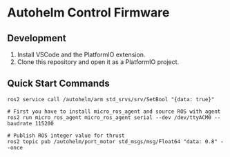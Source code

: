 # Autohelm Control Firmware

## Development

1. Install VSCode and the PlatformIO extension.
2. Clone this repository and open it as a PlatformIO project.

## Quick Start Commands

```
ros2 service call /autohelm/arm std_srvs/srv/SetBool "{data: true}"
```

```
# First you have to install micro_ros_agent and source ROS with agent
ros2 run micro_ros_agent micro_ros_agent serial --dev /dev/ttyACM0 --baudrate 115200
```

```
# Publish ROS integer value for thrust
ros2 topic pub /autohelm/port_motor std_msgs/msg/Float64 "data: 0.8" --once
```





